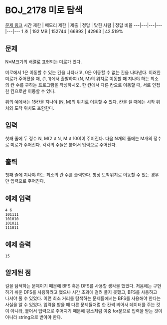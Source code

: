 # BOJ_2178 미로 탐색
[문제 링크](https://www.acmicpc.net/problem/2178)
시간 제한 |	메모리 제한 |	제출 |	정답 |	맞힌 사람 |	정답 비율
---|---|---|---|---|---
1 초	| 192 MB |	152744 |	66992 |	42963 |	42.519%

## 문제
N×M크기의 배열로 표현되는 미로가 있다.

미로에서 1은 이동할 수 있는 칸을 나타내고, 0은 이동할 수 없는 칸을 나타낸다. 이러한 미로가 주어졌을 때, (1, 1)에서 출발하여 (N, M)의 위치로 이동할 때 지나야 하는 최소의 칸 수를 구하는 프로그램을 작성하시오. 한 칸에서 다른 칸으로 이동할 때, 서로 인접한 칸으로만 이동할 수 있다.

위의 예에서는 15칸을 지나야 (N, M)의 위치로 이동할 수 있다. 칸을 셀 때에는 시작 위치와 도착 위치도 포함한다.

## 입력
첫째 줄에 두 정수 N, M(2 ≤ N, M ≤ 100)이 주어진다. 다음 N개의 줄에는 M개의 정수로 미로가 주어진다. 각각의 수들은 붙어서 입력으로 주어진다.

## 출력
첫째 줄에 지나야 하는 최소의 칸 수를 출력한다. 항상 도착위치로 이동할 수 있는 경우만 입력으로 주어진다.

## 예제 입력
```
4 6
101111
101010
101011
111011
```

## 예제 출력
```
15
```

## 알게된 점
길을 탐색하는 문제이기 때문에 BFS 혹은 DFS를 사용할 생각을 했었다. 처음에는 구현하기 쉬운 DFS를 사용하려고 했으나 시간 초과에 걸려 풀지 못했고, BFS를 사용하고 나서야 풀 수 있었다.
이런 최소 거리를 탐색하는 문제들에서는 BFS를 사용해야 한다는 사실을 알 수 있었다.
입력을 받을 때 다른 문제들처럼 한 칸씩 띄어서 데이터를 주는 것이 아니라, 붙어서 입력으로 주어지기 때문에 평소처럼 이중 for문으로 입력을 받는 것이 아니라 string으로 받아야 한다.
